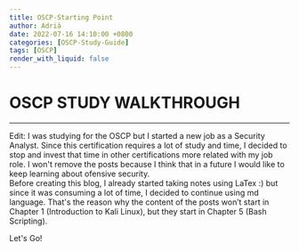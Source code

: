 ```yaml
---
title: OSCP-Starting Point
author: Adrià
date: 2022-07-16 14:10:00 +0800
categories: [OSCP-Study-Guide]
tags: [OSCP]
render_with_liquid: false
---
```


# OSCP STUDY WALKTHROUGH
***

Edit: I was studying for the OSCP but I started a new job as a Security Analyst. Since this certification requires a lot of study and time, I decided to stop and invest that time in other certifications more related with my job role. I won't remove the posts because I think that in a future I would like to keep learning about ofensive security.  
Before creating this blog, I already started taking notes using LaTex :) but since it was consuming a lot of time, I decided to continue using md language. That's the reason why the content of the posts won’t start in Chapter 1 (Introduction to Kali Linux), but they start in Chapter 5 (Bash Scripting).

Let's Go!
